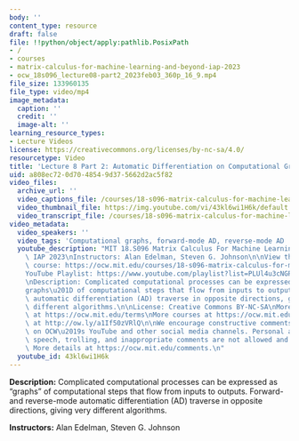 ```yaml
---
body: ''
content_type: resource
draft: false
file: !!python/object/apply:pathlib.PosixPath
- /
- courses
- matrix-calculus-for-machine-learning-and-beyond-iap-2023
- ocw_18s096_lecture08-part2_2023feb03_360p_16_9.mp4
file_size: 133960135
file_type: video/mp4
image_metadata:
  caption: ''
  credit: ''
  image-alt: ''
learning_resource_types:
- Lecture Videos
license: https://creativecommons.org/licenses/by-nc-sa/4.0/
resourcetype: Video
title: 'Lecture 8 Part 2: Automatic Differentiation on Computational Graphs'
uid: a808ec72-0d70-4854-9d37-5662d2ac5f82
video_files:
  archive_url: ''
  video_captions_file: /courses/18-s096-matrix-calculus-for-machine-learning-and-beyond-january-iap-2023/1BCmBU7TvgZ_F7ShXozkGA0p2m7MKzpyW_transcript.webvtt
  video_thumbnail_file: https://img.youtube.com/vi/43kl6wi1H6k/default.jpg
  video_transcript_file: /courses/18-s096-matrix-calculus-for-machine-learning-and-beyond-january-iap-2023/1BCmBU7TvgZ_F7ShXozkGA0p2m7MKzpyW_transcript.pdf
video_metadata:
  video_speakers: ''
  video_tags: 'Computational graphs, forward-mode AD, reverse-mode AD '
  youtube_description: "MIT 18.S096 Matrix Calculus For Machine Learning And Beyond,\
    \ IAP 2023\nInstructors: Alan Edelman, Steven G. Johnson\n\nView the complete\
    \ course: https://ocw.mit.edu/courses/18-s096-matrix-calculus-for-machine-learning-and-beyond-january-iap-2023/\n\
    YouTube Playlist: https://www.youtube.com/playlist?list=PLUl4u3cNGP62EaLLH92E_VCN4izBKK6OE\n\
    \nDescription: Complicated computational processes can be expressed as \u201C\
    graphs\u201D of computational steps that flow from inputs to outputs. Forward/reverse-mode\
    \ automatic differentiation (AD) traverse in opposite directions, giving very\
    \ different algorithms.\n\nLicense: Creative Commons BY-NC-SA\nMore information\
    \ at https://ocw.mit.edu/terms\nMore courses at https://ocw.mit.edu\nSupport OCW\
    \ at http://ow.ly/a1If50zVRlQ\n\nWe encourage constructive comments and discussion\
    \ on OCW\u2019s YouTube and other social media channels. Personal attacks, hate\
    \ speech, trolling, and inappropriate comments are not allowed and may be removed.\
    \ More details at https://ocw.mit.edu/comments.\n"
  youtube_id: 43kl6wi1H6k
---
```

**Description:** Complicated computational processes can be expressed as “graphs” of computational steps that flow from inputs to outputs. Forward- and reverse-mode automatic differentiation (AD) traverse in opposite directions, giving very different algorithms.

**Instructors:** Alan Edelman, Steven G. Johnson